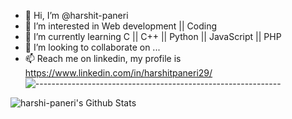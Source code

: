 - 👋 Hi, I’m @harshit-paneri
- 👀 I’m interested in Web development || Coding
- 🌱 I’m currently learning C || C++ || Python || JavaScript || PHP 
- 💞️ I’m looking to collaborate on ...
- 📫 Reach me on linkedin, my profile is https://www.linkedin.com/in/harshitpaneri29/
![-------------------------------------------------------------](https://raw.githubusercontent.com/andreasbm/readme/master/assets/lines/rainbow.png)
<img align="left" alt="harshi-paneri's  Github Stats" src="https://github-readme-stats.vercel.app/api?username=harshit-paneri&show_icons=true&theme=radical&hide_border=true&count_private=true" />

<!-- 
[![Top Langs](https://github-readme-stats.vercel.app/api/top-langs/?username=harshit-paneri)](https://github.com/harshit-paneri/editoe/) -->
<!---
harshit-paneri/harshit-paneri is a ✨ special ✨ repository because its `README.md` (this file) appears on your GitHub profile.
You can click the Preview link to take a look at your changes.
--->
